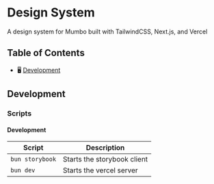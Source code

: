 # Design System

A design system for Mumbo built with TailwindCSS, Next.js, and Vercel

## Table of Contents

- 🖥️ [Development](#development)

## Development

### Scripts

#### Development

| Script          | Description                 |
| --------------- | --------------------------- |
| `bun storybook` | Starts the storybook client |
| `bun dev`       | Starts the vercel server    |
